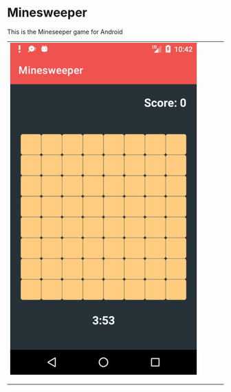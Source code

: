 # Minesweeper
This is the Mineseeper game for Android

|   |   |   |   |   |
|---|---|---|---|---|
|![alt text](https://github.com/dariobrux/Minesweeper/blob/main/others/device-2020-11-18-104244.png)
   |   |   |   |   |
|   |   |   |   |   |
|   |   |   |   |   |
